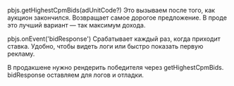 pbjs.getHighestCpmBids(adUnitCode?)
Это вызываем после того, как аукцион закончился.
Возвращает самое дорогое предложение. В проде это лучший вариант — так максимум дохода.

pbjs.onEvent('bidResponse')
Срабатывает каждый раз, когда приходит ставка. Удобно, чтобы видеть логи или быстро показать первую рекламу. 


В продакшене нужно рендерить победителя через getHighestCpmBids.
bidResponse оставляем для логов и отладки.